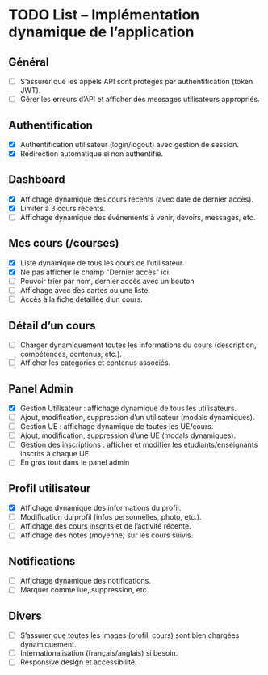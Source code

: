 # TODO List – Implémentation dynamique de l’application

## Général
- [ ] S’assurer que les appels API sont protégés par authentification (token JWT).
- [ ] Gérer les erreurs d’API et afficher des messages utilisateurs appropriés.

## Authentification
- [X] Authentification utilisateur (login/logout) avec gestion de session.
- [X] Redirection automatique si non authentifié.

## Dashboard
- [x] Affichage dynamique des cours récents (avec date de dernier accès).
- [x] Limiter à 3 cours récents.
- [ ] Affichage dynamique des événements à venir, devoirs, messages, etc.

## Mes cours (/courses)
- [x] Liste dynamique de tous les cours de l’utilisateur.
- [x] Ne pas afficher le champ "Dernier accès" ici.
- [ ] Pouvoir trier par nom, dernier accès avec un bouton
- [ ] Affichage avec des cartes ou une liste.
- [ ] Accès à la fiche détaillée d’un cours.

## Détail d’un cours
- [ ] Charger dynamiquement toutes les informations du cours (description, compétences, contenus, etc.).
- [ ] Afficher les catégories et contenus associés.

## Panel Admin
- [x] Gestion Utilisateur : affichage dynamique de tous les utilisateurs.
- [ ] Ajout, modification, suppression d’un utilisateur (modals dynamiques).
- [ ] Gestion UE : affichage dynamique de toutes les UE/cours.
- [ ] Ajout, modification, suppression d’une UE (modals dynamiques).
- [ ] Gestion des inscriptions : afficher et modifier les étudiants/enseignants inscrits à chaque UE.
- [ ] En gros tout dans le panel admin

## Profil utilisateur
- [X] Affichage dynamique des informations du profil.
- [ ] Modification du profil (infos personnelles, photo, etc.).
- [ ] Affichage des cours inscrits et de l’activité récente.
- [ ] Affichage des notes (moyenne) sur les cours suivis.

## Notifications
- [ ] Affichage dynamique des notifications.
- [ ] Marquer comme lue, suppression, etc.

## Divers
- [ ] S’assurer que toutes les images (profil, cours) sont bien chargées dynamiquement.
- [ ] Internationalisation (français/anglais) si besoin.
- [ ] Responsive design et accessibilité.